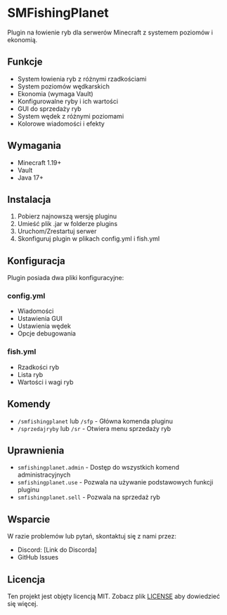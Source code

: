 # SMFishingPlanet

Plugin na łowienie ryb dla serwerów Minecraft z systemem poziomów i ekonomią.

## Funkcje

- System łowienia ryb z różnymi rzadkościami
- System poziomów wędkarskich
- Ekonomia (wymaga Vault)
- Konfigurowalne ryby i ich wartości
- GUI do sprzedaży ryb
- System wędek z różnymi poziomami
- Kolorowe wiadomości i efekty

## Wymagania

- Minecraft 1.19+
- Vault
- Java 17+

## Instalacja

1. Pobierz najnowszą wersję pluginu
2. Umieść plik .jar w folderze plugins
3. Uruchom/Zrestartuj serwer
4. Skonfiguruj plugin w plikach config.yml i fish.yml

## Konfiguracja

Plugin posiada dwa pliki konfiguracyjne:

### config.yml
- Wiadomości
- Ustawienia GUI
- Ustawienia wędek
- Opcje debugowania

### fish.yml
- Rzadkości ryb
- Lista ryb
- Wartości i wagi ryb

## Komendy

- `/smfishingplanet` lub `/sfp` - Główna komenda pluginu
- `/sprzedajryby` lub `/sr` - Otwiera menu sprzedaży ryb

## Uprawnienia

- `smfishingplanet.admin` - Dostęp do wszystkich komend administracyjnych
- `smfishingplanet.use` - Pozwala na używanie podstawowych funkcji pluginu
- `smfishingplanet.sell` - Pozwala na sprzedaż ryb

## Wsparcie

W razie problemów lub pytań, skontaktuj się z nami przez:
- Discord: [Link do Discorda]
- GitHub Issues

## Licencja

Ten projekt jest objęty licencją MIT. Zobacz plik [LICENSE](LICENSE) aby dowiedzieć się więcej. 